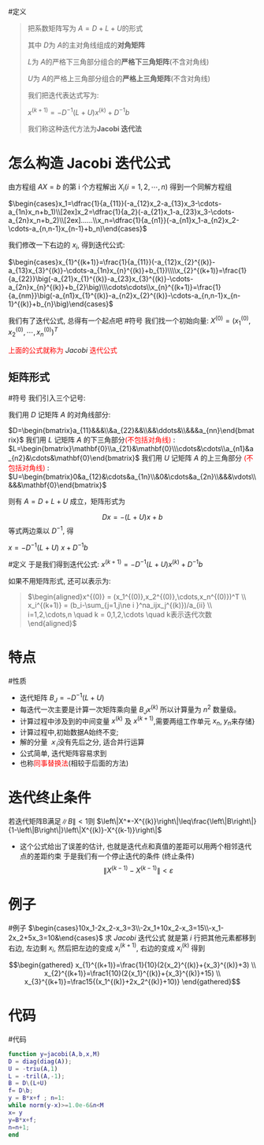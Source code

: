 #定义 
> 把系数矩阵写为 $A=D+L+U$﻿的形式
> 
> 其中 $D$﻿为 $A$﻿的主对角线组成的**对角矩阵**
> 
> $L$﻿为 $A$﻿的严格下三角部分组合的**严格下三角矩阵**(不含对角线)
> 
> $U$﻿为 $A$﻿的严格上三角部分组合的**严格上三角矩阵**(不含对角线)
> 
> 我们把迭代表达式写为:
> 
> $x^{(k+1)} = -D^{-1}(L+U)x^{(k)} + D^{-1}b$
> 
> 我们称这种迭代方法为**Jacobi 迭代法**
> 
# 怎么构造 Jacobi 迭代公式
由方程组 $AX = b$ 的第 i 个方程解出 $X_i\left (i=1,2,\cdots, n\right)$ 得到一个同解方程组

$\begin{cases}x_1=\dfrac{1}{a_{11}}(-a_{12}x_2-a_{13}x_3-\cdots-a_{1n}x_n+b_1)\\[2ex]x_2=\dfrac{1}{a_2}(-a_{21}x_1-a_{23}x_3-\cdots-a_{2n}x_n+b_2)\\[2ex]......\\x_n=\dfrac{1}{a_{n1}}(-a_{n1}x_1-a_{n2}x_2-\cdots-a_{n,n-1}x_{n-1}+b_n)\end{cases}$

我们修改一下右边的 $x_{i}$, 得到迭代公式:

$\begin{cases}x_{1}^{(k+1)}=\frac{1}{a_{11}}(-a_{12}x_{2}^{(k)}-a_{13}x_{3}^{(k)}-\cdots-a_{1n}x_{n}^{(k)}+b_{1})\\\\x_{2}^{(k+1)}=\frac{1}{a_{22}}\big(-a_{21}x_{1}^{(k)}-a_{23}x_{3}^{(k)}-\cdots-a_{2n}x_{n}^{(k)}+b_{2}\big)\\\cdots\cdots\\x_{n}^{(k+1)}=\frac{1}{a_{nm}}\big(-a_{n1}x_{1}^{(k)}-a_{n2}x_{2}^{(k)}-\cdots-a_{n,n-1}x_{n-1}^{(k)}+b_{n}\big)\end{cases}$

我们有了迭代公式, 总得有一个起点吧
#符号 
我们找一个初始向量: $X^{(0)}=(x_1^{(0)},x_2^{(0)},\cdots,x_n^{(0)})^T$

<font color="#ff0000">上面的公式就称为</font> $Jacobi$ <font color="#ff0000">迭代公式</font>

## 矩阵形式
#符号 
我们引入三个记号:

我们用 $D$ 记矩阵 $A$ 的对角线部分:

$D=\begin{bmatrix}a_{11}&&&\\&a_{22}&&\\&&\ddots&\\&&&a_{nn}\end{bmatrix}$
我们用 $L$ 记矩阵 $A_{}$ 的下三角部分<font color="#ff0000">(不包括对角线) </font>:
$L=\begin{bmatrix}\mathbf{0}\\a_{21}&\mathbf{0}\\\cdots&\cdots\\a_{n1}&a_{n2}&\cdots&\mathbf{0}\end{bmatrix}$
我们用 $U_{}$ 记矩阵 $A$ 的上三角部分 <font color="#ff0000">(不包括对角线)</font> :
$U=\begin{bmatrix}0&a_{12}&\cdots&a_{1n}\\&0&\cdots&a_{2n}\\&&&\vdots\\&&&\mathbf{0}\end{bmatrix}$

则有 $A{=}D{+}L{+}U$ 成立，矩阵形式为

$$
{Dx=-(L+U)x+b}
$$
等式两边乘以 $D^{-1}$, 得

$x=-D^{-1}(L+U)$ $x+D^{-1}b$

#定义
于是我们得到迭代公式:
$x^{(k+1)}=-D^{-1}{(L+U)}x^{(k)}+D^{-1}b$

如果不用矩阵形式, 还可以表示为:
> 
> $\begin{aligned}x^{(0)} = (x_1^{(0)},x_2^{(0)},\cdots,x_n^{(0)})^T \\ x_i^{(k+1)} = (b_i-\sum_{j=1,j\ne i }^na_ijx_j^{(k)})/a_{ii} \\ i=1,2,\cdots,n \quad k = 0,1,2,\cdots \quad k表示迭代次数\end{aligned}$
> 
# 特点
#性质
- $\text{迭代矩阵 }B_J=-D^{-1}(L+U)$
- 每迭代一次主要是计算一次矩阵乘向量 $B_Jx^{(k)}$ 所以计算量为 $n^2$ 数量级。
- 计算过程中涉及到的中间变量 $x^{(k)}$ 及 $x^{(k+1)}$,需要两组工作单元 $x_{n}$, $y_{n}$来存储}
- $\text{计算过程中,初始数据A始终不变;}$
- 解的分量 $ｘ_i$﻿没有先后之分, 适合并行运算
- 公式简单, 迭代矩阵容易求到
- 也称<font color="#ff0000">同事替换法</font>(相较于后面的方法)
# 迭代终止条件
$\text{若迭代矩阵}\mathsf{B}\text{满足}\|B\|<1\text{则}$
$\left\|X^*-X^{(k)}\right\|\leq\frac{\left\|B\right\|}{1-\left\|B\right\|}\left\|X^{(k)}-X^{(k-1)}\right\|$
- 这个公式给出了误差的估计, 也就是迭代点和真值的差距可以用两个相邻迭代点的差距约束
于是我们有一个停止迭代的条件 (终止条件)
$$\left\|X^{(k-1)}- X^{(k-1)}\right\|<\varepsilon $$

# 例子
#例子 
$\begin{cases}10x_1-2x_2-x_3=3\\-2x_1+10x_2-x_3=15\\-x_1-2x_2+5x_3=10&\end{cases}$
求 $Jacobi$ 迭代公式
就是第 $i$ 行把其他元素都移到右边, 左边剩 $x_{i}$, 然后把左边的变成 $x_{i}^{(k+1)}$, 右边的变成 $x_{i}^{(k)}$
得到

$$\begin{gathered}
x_{1}^{(k+1)}=\frac{1}{10}(2{x_2}^{(k)}+{x_3}^{(k)}+3) \\
x_{2}^{(k+1)}=\frac1{10}(2{x_1}^{(k)}+{x_3}^{(k)}+15) \\
x_{3}^{(k+1)}=\frac15{(x_1^{(k)}+2x_2^{(k)}+10)} 
\end{gathered}$$

# 代码
#代码
```MATLAB
function y=jacobi(A,b,x,M)
D = diag(diag(A));
U = -triu(A,1)
L = -tril(A,-1);
B = D\(L+U)
f= D\b;
y = B*x+f ; n=1:
while norm(y-x)>=1.0e-6&n<M
x= y
y=B*x+f;
n=n+1;
end
```

